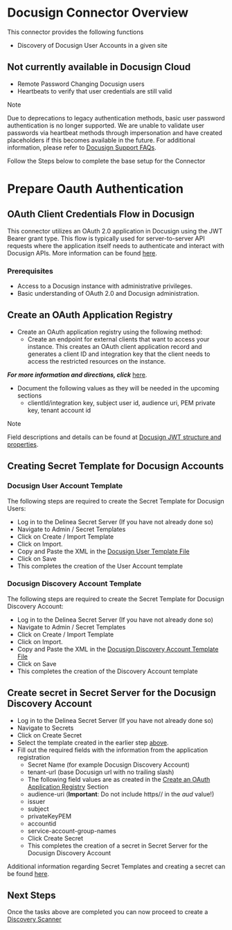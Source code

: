 # Docusign Connector Overview

This connector provides the following functions  

- Discovery of Docusign User Accounts in a given site

## Not currently available in Docusign Cloud

- Remote Password Changing Docusign users
- Heartbeats to verify that user credentials are still valid


> [!NOTE]
> Due to deprecations to legacy authentication methods, basic user password authentication is no longer supported. We are unable to validate user passwords via heartbeat methods through impersonation and have created placeholders if this becomes available in the future. For additional information, please refer to [Docusign Support FAQs](https://support.docusign.com/s/articles/DocuSign-Developer-FAQs-eSignature-API?language=en_US).

Follow the Steps below to complete the base setup for the Connector

# Prepare Oauth Authentication

## OAuth Client Credentials Flow in Docusign

This connector utilizes an OAuth 2.0 application in Docusign using the JWT Bearer grant type. This flow is typically used for server-to-server API requests where the application itself needs to authenticate and interact with Docusign APIs.
More information can be found [here](https://developers.docusign.com/docs/esign-rest-api/esign101/auth/). 
​
### Prerequisites

- Access to a Docusign instance with administrative privileges.
- Basic understanding of OAuth 2.0 and Docusign administration.

## Create an OAuth Application Registry

- Create an OAuth application registry using the following method:
  - Create an endpoint for external clients that want to access your instance. This creates an OAuth client application record and generates a client ID and integration key that the client needs to access the restricted resources on the instance.

***For more information and directions, click*** [here](https://developers.docusign.com/platform/auth/jwt/jwt-get-token/).

- Document the following values as they will be needed in the upcoming sections
  - clientId/integration key, subject user id, audience uri, PEM private key, tenant account id
> [!NOTE]
> Field descriptions and details can be found at [Docusign JWT structure and properties](https://developers.docusign.com/platform/auth/jwt/jwt-get-token/#see-details-jwt-structure-and-properties).

## Creating Secret Template for Docusign Accounts 

### Docusign User Account Template

The following steps are required to create the Secret Template for Docusign Users:

- Log in to the Delinea Secret Server (If you have not already done so)
- Navigate to Admin / Secret Templates
- Click on Create / Import Template
- Click on Import.
- Copy and Paste the XML in the [Docusign User Template File](./Templates/Docusign%20User%20Account.xml)
- Click on Save
- This completes the creation of the User Account template

### Docusign Discovery Account Template

The following steps are required to create the Secret Template for Docusign Discovery Account:

- Log in to the Delinea Secret Server (If you have not already done so)
- Navigate to Admin / Secret Templates
- Click on Create / Import Template
- Click on Import.
- Copy and Paste the XML in the [Docusign Discovery Account Template File](./Templates/Docusign%20Discovery%20Account.xml)
- Click on Save
- This completes the creation of the Discovery Account template


## Create secret in Secret Server for the Docusign Discovery Account
 
- Log in to the Delinea Secret Server (If you have not already done so)
- Navigate to Secrets
- Click on Create Secret
- Select the template created in the earlier step [above](#docusign-discovery-account-template).
- Fill out the required fields with the information from the application registration
    - Secret Name (for example Docusign Discovery Account)
    - tenant-url (base Docusign url with no trailing slash)
    - The following field values are as created in the [Create an OAuth Application Registry](#create-an-oauth-application-registry) Section
    - audience-uri (**Important**: Do not include https// in the *aud* value!)
    - issuer
    - subject
    - privateKeyPEM
    - accountid
    - service-account-group-names
  - Click Create Secret
  - This completes the creation of a secret in Secret Server for the Docusign Discovery Account

Additional information regarding Secret Templates and creating a secret can be found [here](./Templates/readme.md).

## Next Steps

Once the tasks above are completed you can now proceed to create a [Discovery Scanner](./Discovery/readme.md) 



